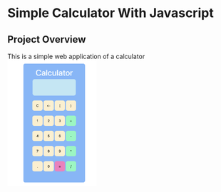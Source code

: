 # Simple Calculator With Javascript
## Project Overview
This is a simple web application of a calculator
<img src="Screenshot 2022-10-05 at 10.08.23 PM.png" alt="" style="width:200px;"/>
